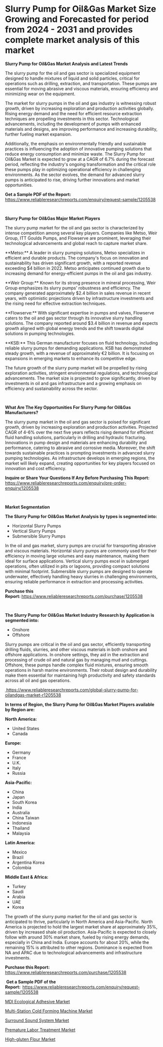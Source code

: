 <p><h1>Slurry Pump for Oil&Gas Market Size Growing and Forecasted for period from 2024 - 2031 and provides complete market analysis of this market</h1></p><p><strong>Slurry Pump for Oil&Gas Market Analysis and Latest Trends</strong></p>
<p><p>The slurry pump for the oil and gas sector is specialized equipment designed to handle mixtures of liquid and solid particles, critical for operations such as drilling, extraction, and transportation. These pumps are essential for moving abrasive and viscous materials, ensuring efficiency and minimizing wear on the equipment.</p><p>The market for slurry pumps in the oil and gas industry is witnessing robust growth, driven by increasing exploration and production activities globally. Rising energy demand and the need for efficient resource extraction techniques are propelling investments in this sector. Technological advancements, including the development of pumps with enhanced materials and designs, are improving performance and increasing durability, further fueling market expansion.</p><p>Additionally, the emphasis on environmentally friendly and sustainable practices is influencing the adoption of innovative pumping solutions that reduce energy consumption and minimize waste. The Slurry Pump for Oil&Gas Market is expected to grow at a CAGR of 6.7% during the forecast period, reflecting the industry's ongoing transformation and the critical role these pumps play in optimizing operational efficiency in challenging environments. As the sector evolves, the demand for advanced slurry pumps is anticipated to rise, driving further innovations and market opportunities.</p></p>
<p><strong>Get a Sample PDF of the Report:&nbsp;</strong> <a href="https://www.reliableresearchreports.com/enquiry/request-sample/1205538?utm_campaign=120&utm_medium=2&utm_source=Github&utm_content=ia&utm_term=29102024&utm_id=slurry-pump-for-oilgas">https://www.reliableresearchreports.com/enquiry/request-sample/1205538</a></p>
<p>&nbsp;</p>
<p><strong>Slurry Pump for Oil&Gas Major Market Players</strong></p>
<p><p>The slurry pump market for the oil and gas sector is characterized by intense competition among several key players. Companies like Metso, Weir Group, ITT Goulds Pumps, and Flowserve are prominent, leveraging their technological advancements and global reach to capture market share.</p><p>**Metso:** A leader in slurry pumping solutions, Metso specializes in efficient and durable products. The company's focus on innovation and sustainability has driven significant growth, with a reported revenue exceeding $4 billion in 2022. Metso anticipates continued growth due to increasing demand for energy-efficient pumps in the oil and gas industry.</p><p>**Weir Group:** Known for its strong presence in mineral processing, Weir Group emphasizes its slurry pumps' robustness and efficiency. The company generated approximately $2.4 billion in sales revenue in recent years, with optimistic projections driven by infrastructure investments and the rising need for effective extraction techniques.</p><p>**Flowserve:** With significant expertise in pumps and valves, Flowserve caters to the oil and gas sector through its innovative slurry handling solutions. The company reported around $3.4 billion in revenue and expects growth aligned with global energy trends and the shift towards digital solutions in pumping technologies.</p><p>**KSB:** This German manufacturer focuses on fluid technology, including reliable slurry pumps for demanding applications. KSB has demonstrated steady growth, with a revenue of approximately €2 billion. It is focusing on expansions in emerging markets to enhance its competitive edge.</p><p>The future growth of the slurry pump market will be propelled by rising exploration activities, stringent environmental regulations, and technological advancements. The market size is projected to grow significantly, driven by investments in oil and gas infrastructure and a growing emphasis on efficiency and sustainability across the sector.</p></p>
<p>&nbsp;</p>
<p><strong>What Are The Key Opportunities For Slurry Pump for Oil&Gas Manufacturers?</strong></p>
<p><p>The slurry pump market in the oil and gas sector is poised for significant growth, driven by increasing exploration and production activities. Projected CAGR of 4-6% over the next five years reflects rising demand for efficient fluid handling solutions, particularly in drilling and hydraulic fracturing. Innovations in pump design and materials are enhancing durability and performance, catering to abrasive and corrosive media. Moreover, the shift towards sustainable practices is prompting investments in advanced slurry pumping technologies. As infrastructure develops in emerging regions, the market will likely expand, creating opportunities for key players focused on innovation and cost efficiency.</p></p>
<p><strong>Inquire or Share Your Questions If Any Before Purchasing This Report:</strong> <a href="https://www.reliableresearchreports.com/enquiry/pre-order-enquiry/1205538?utm_campaign=120&utm_medium=2&utm_source=Github&utm_content=ia&utm_term=29102024&utm_id=slurry-pump-for-oilgas">https://www.reliableresearchreports.com/enquiry/pre-order-enquiry/1205538</a></p>
<p>&nbsp;</p>
<p><strong>Market Segmentation</strong></p>
<p><strong>The Slurry Pump for Oil&Gas Market Analysis by types is segmented into:</strong></p>
<p><ul><li>Horizontal Slurry Pumps</li><li>Vertical Slurry Pumps</li><li>Submersible Slurry Pumps</li></ul></p>
<p><p>In the oil and gas market, slurry pumps are crucial for transporting abrasive and viscous materials. Horizontal slurry pumps are commonly used for their efficiency in moving large volumes and easy maintenance, making them ideal for surface applications. Vertical slurry pumps excel in submerged operations, often utilized in pits or lagoons, providing compact solutions with minimal footprint. Submersible slurry pumps are designed to operate underwater, effectively handling heavy slurries in challenging environments, ensuring reliable performance in extraction and processing activities.</p></p>
<p><strong>Purchase this Report:&nbsp;</strong><a href="https://www.reliableresearchreports.com/purchase/1205538?utm_campaign=120&utm_medium=2&utm_source=Github&utm_content=ia&utm_term=29102024&utm_id=slurry-pump-for-oilgas">https://www.reliableresearchreports.com/purchase/1205538</a></p>
<p>&nbsp;</p>
<p><strong>The Slurry Pump for Oil&Gas Market Industry Research by Application is segmented into:</strong></p>
<p><ul><li>Onshore</li><li>Offshore</li></ul></p>
<p><p>Slurry pumps are critical in the oil and gas sector, efficiently transporting drilling fluids, slurries, and other viscous materials in both onshore and offshore applications. In onshore settings, they aid in the extraction and processing of crude oil and natural gas by managing mud and cuttings. Offshore, these pumps handle complex fluid mixtures, ensuring smooth operations in harsh marine environments. Their robust design and durability make them essential for maintaining high productivity and safety standards across all oil and gas operations.</p></p>
<p><a href="https://www.reliableresearchreports.com/global-slurry-pump-for-oilandgas-market-r1205538?utm_campaign=120&utm_medium=2&utm_source=Github&utm_content=ia&utm_term=29102024&utm_id=slurry-pump-for-oilgas">&nbsp;https://www.reliableresearchreports.com/global-slurry-pump-for-oilandgas-market-r1205538</a></p>
<p><strong>In terms of Region, the Slurry Pump for Oil&Gas Market Players available by Region are:</strong></p>
<p>
    <p> <strong> North America: </strong>
        <ul>
            <li>United States</li>
            <li>Canada</li>
        </ul>
        </p> 
    <p> <strong> Europe: </strong>
        <ul>
            <li>Germany</li>
            <li>France</li>
            <li>U.K.</li>
            <li>Italy</li>
            <li>Russia</li>
        </ul>
        </p> 
    <p> <strong> Asia-Pacific: </strong>
        <ul>
            <li>China</li>
            <li>Japan</li>
            <li>South Korea</li>
            <li>India</li>
            <li>Australia</li>
            <li>China Taiwan</li>
            <li>Indonesia</li>
            <li>Thailand</li>
            <li>Malaysia</li>
        </ul>
        </p> 
    <p> <strong> Latin America: </strong>
        <ul>
            <li>Mexico</li>
            <li>Brazil</li>
            <li>Argentina Korea</li>
            <li>Colombia</li>
        </ul>
        </p> 
    <p> <strong> Middle East & Africa: </strong>
        <ul>
            <li>Turkey</li>
            <li>Saudi</li>
            <li>Arabia</li>
            <li>UAE</li>
            <li>Korea</li>
        </ul>
    </p>
    </p>
<p><p>The growth of the slurry pump market for the oil and gas sector is anticipated to thrive, particularly in North America and Asia-Pacific. North America is projected to hold the largest market share at approximately 35%, driven by increased shale oil production. Asia-Pacific is expected to closely follow with around 30% market share, fueled by rising energy demands, especially in China and India. Europe accounts for about 20%, while the remaining 15% is attributed to other regions. Dominance is expected from NA and APAC due to technological advancements and infrastructure investments.</p></p>
<p><strong>Purchase this Report: </strong><a href="https://www.reliableresearchreports.com/purchase/1205538?utm_campaign=120&utm_medium=2&utm_source=Github&utm_content=ia&utm_term=29102024&utm_id=slurry-pump-for-oilgas">https://www.reliableresearchreports.com/purchase/1205538</a></p>
<p>&nbsp;<strong>Get a Sample PDF of the Report:&nbsp;&nbsp;</strong><a href="https://www.reliableresearchreports.com/enquiry/request-sample/1205538?utm_campaign=120&utm_medium=2&utm_source=Github&utm_content=ia&utm_term=29102024&utm_id=slurry-pump-for-oilgas">https://www.reliableresearchreports.com/enquiry/request-sample/1205538</a></p>
<p><strong></strong></p>
<p><p><a href="https://github.com/ChristianClark406/Market-Research-Report-List-1/blob/main/mdi-ecological-adhesive-market.md?utm_campaign=120&utm_medium=2&utm_source=Github&utm_content=ia&utm_term=29102024&utm_id=slurry-pump-for-oilgas">MDI Ecological Adhesive Market</a></p><p><a href="https://issuu.com/reportprime-2/docs/multi-station-cold-forming-machine-_d9d77637acb653?utm_campaign=120&utm_medium=2&utm_source=Github&utm_content=ia&utm_term=29102024&utm_id=slurry-pump-for-oilgas">Multi-Station Cold Forming Machine Market</a></p><p><a href="https://www.linkedin.com/pulse/global-surround-sound-system-industry-analysis-share-growth-cbqxe?utm_campaign=120&utm_medium=2&utm_source=Github&utm_content=ia&utm_term=29102024&utm_id=slurry-pump-for-oilgas">Surround Sound System Market</a></p><p><a href="https://www.linkedin.com/pulse/premature-labor-treatment-momentum-charting-92-cagr-path-2024-2031-exqic?utm_campaign=120&utm_medium=2&utm_source=Github&utm_content=ia&utm_term=29102024&utm_id=slurry-pump-for-oilgas">Premature Labor Treatment Market</a></p><p><a href="https://github.com/LacThu1/Market-Research-Report-List-1/blob/main/high-gluten-flour-market.md?utm_campaign=120&utm_medium=2&utm_source=Github&utm_content=ia&utm_term=29102024&utm_id=slurry-pump-for-oilgas">High-gluten Flour Market</a></p></p>
